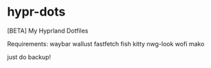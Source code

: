 # hypr-dots
[BETA] My Hyprland Dotfiles

Requirements:
waybar
wallust
fastfetch
fish
kitty
nwg-look
wofi
mako

just do backup!

